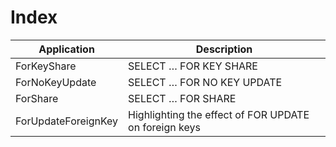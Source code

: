 # Index

| Application         | Description
| --------------------|-------------------------------------------------------|
| ForKeyShare         | SELECT … FOR KEY SHARE                                |
| ForNoKeyUpdate      | SELECT … FOR NO KEY UPDATE                            |
| ForShare            | SELECT … FOR SHARE                                    |
| ForUpdateForeignKey | Highlighting the effect of FOR UPDATE on foreign keys |

